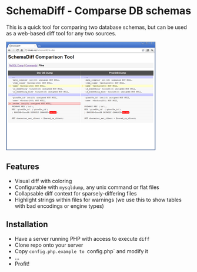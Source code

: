 # SchemaDiff - Comparse DB schemas

This is a quick tool for comparing two database schemas, but can be used as a web-based diff tool for any two sources.

<a href="https://github.com/iamcal/SchemaDiff/raw/master/demo_large.png"><img src="https://github.com/iamcal/SchemaDiff/raw/master/demo.png" /></a>

## Features

* Visual diff with coloring
* Configurable with `mysqldump`, any unix command or flat files
* Collapsable diff context for sparsely-differing files
* Highlight strings within files for warnings (we use this to show tables with bad encodings or engine types)

## Installation

* Have a server running PHP with access to execute `diff`
* Clone repo onto your server
* Copy `config.php.example to `config.php` and modify it
* ...
* Profit!
